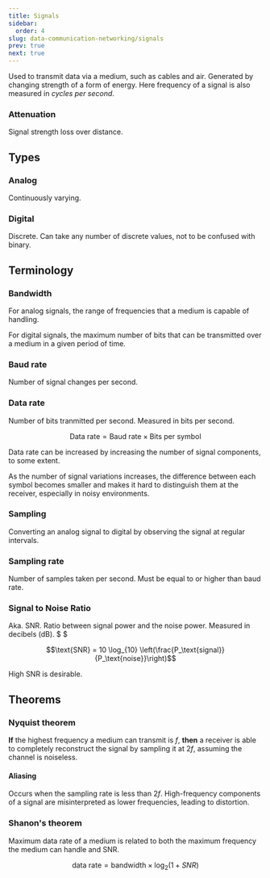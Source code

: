 ```yaml
---
title: Signals
sidebar:
  order: 4
slug: data-communication-networking/signals
prev: true
next: true
---
```


Used to transmit data via a medium, such as cables and air. Generated by changing strength of a form of energy. Here frequency of a signal is also measured in _cycles per second_.

### Attenuation

Signal strength loss over distance.

## Types
### Analog

Continuously varying.

### Digital

Discrete. Can take any number of discrete values, not to be confused with binary.

## Terminology

### Bandwidth

For analog signals, the range of frequencies that a medium is capable of handling.

For digital signals, the maximum number of bits that can be transmitted over a medium in a given period of time.

### Baud rate
Number of signal changes per second.

### Data rate

Number of bits tranmitted per second. Measured in bits per second.

```math
\text{Data rate} = \text{Baud rate} \times \text{Bits per symbol}
```

Data rate can be increased by increasing the number of signal components, to some extent.

As the number of signal variations increases, the difference between each symbol becomes smaller and makes it hard to distinguish them at the receiver, especially in noisy environments.

### Sampling

Converting an analog signal to digital by observing the signal at regular intervals.

### Sampling rate

Number of samples taken per second. Must be equal to or higher than baud rate.

### Signal to Noise Ratio

Aka. SNR. Ratio between signal power and the noise power. Measured in decibels ($\text{dB}$). $ $

```math
\text{SNR} = 10 \log_{10} \left(\frac{P_\text{signal}}{P_\text{noise}}\right)
```

High SNR is desirable.

## Theorems
### Nyquist theorem

**If** the highest frequency a medium can transmit is $f$, **then** a receiver is able to completely reconstruct the signal by sampling it at $2f$, assuming the channel is noiseless.

#### Aliasing

Occurs when the sampling rate is less than $2f$. High-frequency components of a signal are misinterpreted as lower frequencies, leading to distortion.

### Shanon's theorem

Maximum data rate of a medium is related to both the maximum frequency the medium can handle and SNR.

```math
\text{data rate} = \text{bandwidth} \times \log_2 \left( 1 + SNR \right)
```
